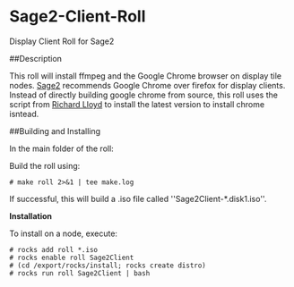 # Sage2-Client-Roll
Display Client Roll for Sage2 

##Description  

This roll will install ffmpeg and the Google Chrome browser on display tile nodes. [Sage2](http://sage2.sagecommons.org/) recommends Google Chrome over firefox for display clients. Instead of directly building google chrome from source, this roll uses the script from [Richard Lloyd](http://chrome.richardlloyd.org.uk/) to install the latest version to install chrome isntead. 

##Building and Installing

In the main folder of the roll:

Build the roll using: 
		
	# make roll 2>&1 | tee make.log 
  	
If successful, this will build a .iso file called ''Sage2Client-*.disk1.iso''. 

**Installation**
	
To install on a node, execute: 
	
	# rocks add roll *.iso
	# rocks enable roll Sage2Client
	# (cd /export/rocks/install; rocks create distro)
	# rocks run roll Sage2Client | bash
